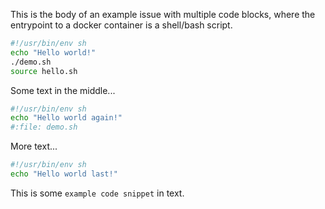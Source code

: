 This is the body of an example issue with multiple code blocks, where the entrypoint to a docker container is a shell/bash script.

```sh :image: alpine
#!/usr/bin/env sh
echo "Hello world!"
./demo.sh
source hello.sh
```

Some text in the middle...

```sh
#!/usr/bin/env sh
echo "Hello world again!"
#:file: demo.sh
```

More text...

~~~sh :file: hello.sh
#!/usr/bin/env sh
echo "Hello world last!"
~~~

This is some `example code snippet` in text.
